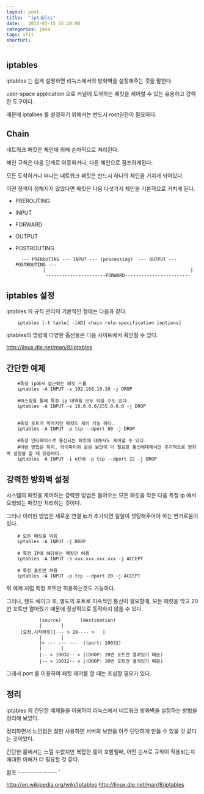 ```yaml
---
layout: post
title:  "iptables"
date:   2015-03-15 15:28:00
categories: java
tags: shit
shortUrl: 
---
```


iptables
---------------- 

iptables 는 쉽게 설명하면 리눅스에서의 방화벽을 설정해주는 것을 말한다.

user-space application 으로 커널에 도착하는 패킷을 제어할 수 있는 유용하고 강력한 도구이다.

때문에 iptalbes 를 설정하기 위해서는 반드시 root권한이 필요하다.



Chain
---------------- 

네트워크 패킷은 체인에 의해 순차적으로 처리된다.

체인 규칙은 다음 단계로 이동하거나, 다른 체인으로 점프하게된다.

모든 도착하거나 떠나는 네트워크 패킷은 반드시 하나의 체인을 거치게 되어있다.

어떤 정책이 정해지지 않았다면 패킷은 다음 다섯가지 체인을 기본적으로 거치게 된다.


* PREROUTING
* INPUT
* FORWARD
* OUTPUT
* POSTROUTING 


		--- PREROUTING --- INPUT --- (processing)  --- OUTPUT --- POSTROUTING ---
		        |                                                     |
		         ----------------------FORWARD------------------------



iptables 설정
---------------- 

iptables 의 규칙 관리의 기본적인 형태는 다음과 같다.



		iptables [-t table] -[AD] chain rule-specification [options]
		

iptables의 명령에 다양한 옵션들은 다음 사이트에서 확인할 수 있다.

<http://linux.die.net/man/8/iptables>


간단한 예제
---------------- 

		#특정 ip에서 접근하는 패킷 드롭
		iptables -A INPUT -s 192.168.10.10 -j DROP 
		
		#마스킹을 통해 특정 ip 대역을 모두 막을 수도 있다.
		iptables -A INPUT -s 10.0.0.0/255.0.0.0 -j DROP 

		
		#특정 포트가 목적지인 패킷도 제어 가능 하다.
		iptables -A INPUT -p tcp --dport 80 -j DROP

		#특정 인터페이스로 통신되는 패킷에 대해서도 제어할 수 있다.
		#이런 방법은 특히, 와이파이와 같은 보안이 더 필요한 통신에대해서만 추가적으로 방화벽 설정을 할 때 유용하다.
		iptables -A INPUT -i eth0 -p tcp --dport 22 -j DROP



강력한 방화벽 설정
---------------- 

시스템의 패킷을 제어하는 강력한 방법은 들어오는 모든 패킷을 막은 다음 특정 ip 에서 요청되는 패킷만 처리하는 것이다. 

그러나 이러한 방법은 새로운 연결 ip가 추가되면 일일이 셋팅해주어야 하는 번거로움이 있다.



		# 모든 패킷을 막음
		iptables -A INPUT -j DROP
		
		# 특정 IP에 해당하는 패킷만 허용
		iptables -A INPUT -s xxx.xxx.xxx.xxx -j ACCEPT

		# 특정 포트만 허용
		iptables -A INPUT -p tcp --dport 20 -j ACCEPT



위 예제 처럼 특정 포트만 허용하는것도 가능하다. 

그러나, 헨드 쉐이크 후, 별도의 포트로 지속적인 통신이 필요할때, 모든 패킷을 막고 20번 포트만 열어줬기 때문에 정상적으로 동작하지 않을 수 있다.


			    (source)       (destination)
				|		|
		 (요청,시작패킷)|--- > 20---- >	|
				|		|
				|< --- --- ---  |(port: 10032)
				|		|
				|-- > 10032-- > |(DROP: 20번 포트만 열려있기 때문)
				|-- > 10032-- > |(DROP: 20번 포트만 열려있기 때문)




그래서 port 를 이용하여 패킷 제어를 할 때는 조심할 필요가 있다.



정리
---------------- 

iptables 의 간단한 예제들을 이용하여 리눅스에서 네트워크 방화벽을 설정하는 방법을 정리해 보았다.

정리하면서 느낀점은 잘만 사용하면 서버의 보안을 아주 단단하게 만들 수 있을 것 같다는 것이었다.

간단한 룰에서는 느낄 수없지만 복잡한 룰이 포함될때, 어떤 순서로 규칙이 적용되는지에대한 이해가 더 필요할 것 같다.



참조
---------------- `

http://en.wikipedia.org/wiki/Iptables
http://linux.die.net/man/8/iptables


